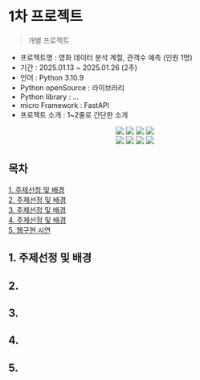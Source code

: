 # 1차 프로젝트
> 개별 프로젝트

- 프로젝트명 : 영화 데이터 분석 계절, 관객수 예측 (인원 1명)
- 기간 : 2025.01.13 ~ 2025.01.26 (2주)
- 언어 : Python 3.10.9
- Python openSource : 라이브러리
- Python library : ...
- micro Framework : FastAPI
- 프로젝트 소개 :  1~2줄로 간단한 소개

<div align=center> 
  <img src="https://img.shields.io/badge/python-3776AB?style=for-the-badge&logo=python&logoColor=white"> 
  <img src="https://img.shields.io/badge/tensorflow-55ff55?style=for-the-badge&logo=fastapi&logoColor=white">
  <img src="https://img.shields.io/badge/sklearn-55ff55?style=for-the-badge&logo=fastapi&logoColor=white">
  <img src="https://img.shields.io/badge/fastapi-FF0000?style=for-the-badge&logo=fastapi&logoColor=white">
</div>
<div align=center> 
  <img src="https://img.shields.io/badge/bootstrap-7952B3?style=for-the-badge&logo=bootstrap&logoColor=white">
  <img src="https://img.shields.io/badge/html5-E34F26?style=for-the-badge&logo=html5&logoColor=white"> 
  <img src="https://img.shields.io/badge/css-1572B6?style=for-the-badge&logo=css3&logoColor=white"> 
  <img src="https://img.shields.io/badge/jquery-0769AD?style=for-the-badge&logo=jquery&logoColor=white">
</div>

## 목차
[1. 주제선정 및 배경](https://github.com/yeonhwa88/1stPersonalProject?tab=readme-ov-file#1-%EC%A3%BC%EC%A0%9C%EC%84%A0%EC%A0%95-%EB%B0%8F-%EB%B0%B0%EA%B2%BD)<br>
[2. 주제선정 및 배경](https://github.com/yeonhwa88/1stPersonalProject?tab=readme-ov-file#2)<br>
[3. 주제선정 및 배경](https://github.com/yeonhwa88/1stPersonalProject?tab=readme-ov-file#3)<br>
[4. 주제선정 및 배경](https://github.com/yeonhwa88/1stPersonalProject?tab=readme-ov-file#4)<br>
[5. 웹구현 시연](https://github.com/yeonhwa88/1stPersonalProject?tab=readme-ov-file#5)<br>

## 1. 주제선정 및 배경

## 2.

## 3.

## 4.

## 5.


